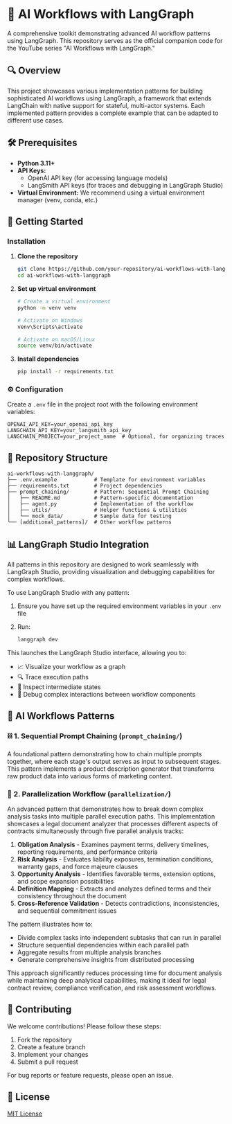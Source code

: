 # 🧠 AI Workflows with LangGraph

A comprehensive toolkit demonstrating advanced AI workflow patterns using LangGraph. This repository serves as the official companion code for the YouTube series "AI Workflows with LangGraph."

## 🔍 Overview

This project showcases various implementation patterns for building sophisticated AI workflows using LangGraph, a framework that extends LangChain with native support for stateful, multi-actor systems. Each implemented pattern provides a complete example that can be adapted to different use cases.

## 🛠️ Prerequisites

- **Python 3.11+**
- **API Keys:**
  - OpenAI API key (for accessing language models)
  - LangSmith API keys (for traces and debugging in LangGraph Studio)
- **Virtual Environment:** We recommend using a virtual environment manager (venv, conda, etc.)

## 🚀 Getting Started

### Installation

1. **Clone the repository**

   ```bash
   git clone https://github.com/your-repository/ai-workflows-with-langgraph.git
   cd ai-workflows-with-langgraph
   ```

2. **Set up virtual environment**

   ```bash
   # Create a virtual environment
   python -m venv venv

   # Activate on Windows
   venv\Scripts\activate

   # Activate on macOS/Linux
   source venv/bin/activate
   ```

3. **Install dependencies**

   ```bash
   pip install -r requirements.txt
   ```

### ⚙️ Configuration

Create a `.env` file in the project root with the following environment variables:

```
OPENAI_API_KEY=your_openai_api_key
LANGCHAIN_API_KEY=your_langsmith_api_key
LANGCHAIN_PROJECT=your_project_name  # Optional, for organizing traces
```

## 📁 Repository Structure

```
ai-workflows-with-langgraph/
├── .env.example            # Template for environment variables
├── requirements.txt        # Project dependencies
├── prompt_chaining/        # Pattern: Sequential Prompt Chaining
│   ├── README.md           # Pattern-specific documentation
│   ├── agent.py            # Implementation of the workflow
│   ├── utils/              # Helper functions & utilities
│   └── mock_data/          # Sample data for testing
└── [additional_patterns]/  # Other workflow patterns
```

## 📊 LangGraph Studio Integration

All patterns in this repository are designed to work seamlessly with LangGraph Studio, providing visualization and debugging capabilities for complex workflows.

To use LangGraph Studio with any pattern:

1. Ensure you have set up the required environment variables in your `.env` file
2. Run:

   ```bash
   langgraph dev
   ```

This launches the LangGraph Studio interface, allowing you to:
- 📈 Visualize your workflow as a graph
- 🔍 Trace execution paths
- 🔎 Inspect intermediate states
- 🐛 Debug complex interactions between workflow components

## 🧩 AI Workflows Patterns

### ⛓️ 1. Sequential Prompt Chaining (`prompt_chaining/`)

A foundational pattern demonstrating how to chain multiple prompts together, where each stage's output serves as input to subsequent stages. This pattern implements a product description generator that transforms raw product data into various forms of marketing content.

### 🔄 2. Parallelization Workflow (`parallelization/`)

An advanced pattern that demonstrates how to break down complex analysis tasks into multiple parallel execution paths. This implementation showcases a legal document analyzer that processes different aspects of contracts simultaneously through five parallel analysis tracks:

1. **Obligation Analysis** - Examines payment terms, delivery timelines, reporting requirements, and performance criteria
2. **Risk Analysis** - Evaluates liability exposures, termination conditions, warranty gaps, and force majeure clauses
3. **Opportunity Analysis** - Identifies favorable terms, extension options, and scope expansion possibilities
4. **Definition Mapping** - Extracts and analyzes defined terms and their consistency throughout the document
5. **Cross-Reference Validation** - Detects contradictions, inconsistencies, and sequential commitment issues

The pattern illustrates how to:
- Divide complex tasks into independent subtasks that can run in parallel
- Structure sequential dependencies within each parallel path
- Aggregate results from multiple analysis branches
- Generate comprehensive insights from distributed processing

This approach significantly reduces processing time for document analysis while maintaining deep analytical capabilities, making it ideal for legal contract review, compliance verification, and risk assessment workflows.

## 🤝 Contributing

We welcome contributions! Please follow these steps:

1. Fork the repository
2. Create a feature branch
3. Implement your changes
4. Submit a pull request

For bug reports or feature requests, please open an issue.

## 📄 License

[MIT License](LICENSE)


